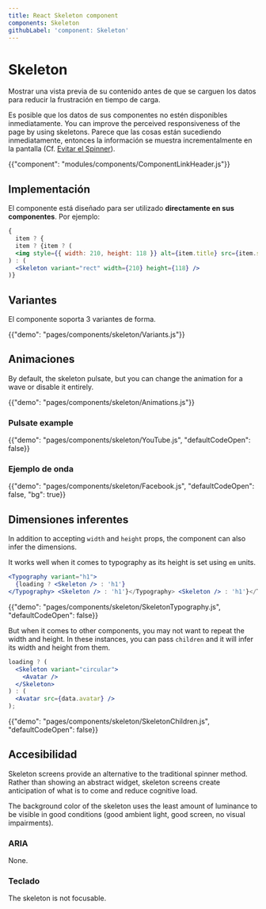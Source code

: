 ```yaml
---
title: React Skeleton component
components: Skeleton
githubLabel: 'component: Skeleton'
---
```


# Skeleton

<p class="description">Mostrar una vista previa de su contenido antes de que se carguen los datos para reducir la frustración en tiempo de carga.</p>

Es posible que los datos de sus componentes no estén disponibles inmediatamente. You can improve the perceived responsiveness of the page by using skeletons. Parece que las cosas están sucediendo inmediatamente, entonces la información se muestra incrementalmente en la pantalla (Cf. [Evitar el Spinner](https://www.lukew.com/ff/entry.asp?1797)).

{{"component": "modules/components/ComponentLinkHeader.js"}}

## Implementación

El componente está diseñado para ser utilizado **directamente en sus componentes**. Por ejemplo:

```jsx
{
  item ? {
  item ? {item ? (
  <img style={{ width: 210, height: 118 }} alt={item.title} src={item.src} />
) : (
  <Skeleton variant="rect" width={210} height={118} />
)}
```

## Variantes

El componente soporta 3 variantes de forma.

{{"demo": "pages/components/skeleton/Variants.js"}}

## Animaciones

By default, the skeleton pulsate, but you can change the animation for a wave or disable it entirely.

{{"demo": "pages/components/skeleton/Animations.js"}}

### Pulsate example

{{"demo": "pages/components/skeleton/YouTube.js", "defaultCodeOpen": false}}

### Ejemplo de onda

{{"demo": "pages/components/skeleton/Facebook.js", "defaultCodeOpen": false, "bg": true}}

## Dimensiones inferentes

In addition to accepting `width` and `height` props, the component can also infer the dimensions.

It works well when it comes to typography as its height is set using `em` units.

```jsx
<Typography variant="h1">
  {loading ? <Skeleton /> : 'h1'}
</Typography> <Skeleton /> : 'h1'}</Typography> <Skeleton /> : 'h1'}</Typography>
```

{{"demo": "pages/components/skeleton/SkeletonTypography.js", "defaultCodeOpen": false}}

But when it comes to other components, you may not want to repeat the width and height. In these instances, you can pass `children` and it will infer its width and height from them.

```jsx
loading ? (
  <Skeleton variant="circular">
    <Avatar />
  </Skeleton>
) : (
  <Avatar src={data.avatar} />
);
```

{{"demo": "pages/components/skeleton/SkeletonChildren.js", "defaultCodeOpen": false}}

## Accesibilidad

Skeleton screens provide an alternative to the traditional spinner method. Rather than showing an abstract widget, skeleton screens create anticipation of what is to come and reduce cognitive load.

The background color of the skeleton uses the least amount of luminance to be visible in good conditions (good ambient light, good screen, no visual impairments).

### ARIA

None.

### Teclado

The skeleton is not focusable.
